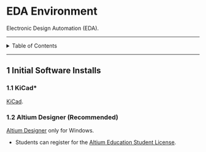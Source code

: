 # EDA Environment

Electronic Design Automation (EDA).

---

<details markdown="1">
  <summary>Table of Contents</summary>

<!-- TOC -->
* [EDA Environment](#eda-environment)
  * [1 Initial Software Installs](#1-initial-software-installs)
    * [1.1 KiCad*](#11-kicad)
    * [1.2 Altium Designer (Recommended)](#12-altium-designer-recommended)
<!-- TOC -->

</details>

---

## 1 Initial Software Installs

### 1.1 KiCad*

[KiCad](https://www.kicad.org/).

### 1.2 Altium Designer (Recommended)

[Altium Designer](https://www.altium.com/products/downloads) only for Windows.

- Students can register for
  the [Altium Education Student License](https://www.altium.com/education/student-licenses).

